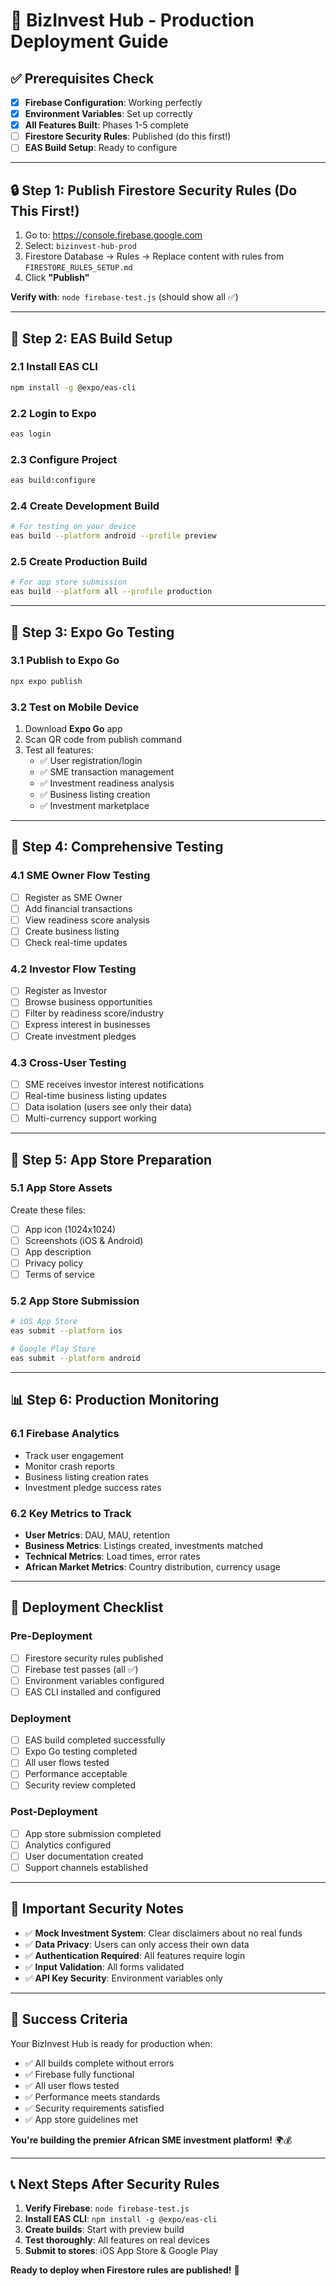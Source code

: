 # 🚀 BizInvest Hub - Production Deployment Guide

## **✅ Prerequisites Check**

- [x] **Firebase Configuration**: Working perfectly
- [x] **Environment Variables**: Set up correctly  
- [x] **All Features Built**: Phases 1-5 complete
- [ ] **Firestore Security Rules**: Published (do this first!)
- [ ] **EAS Build Setup**: Ready to configure

---

## **🔒 Step 1: Publish Firestore Security Rules (Do This First!)**

1. Go to: https://console.firebase.google.com
2. Select: `bizinvest-hub-prod`
3. Firestore Database → Rules → Replace content with rules from `FIRESTORE_RULES_SETUP.md`
4. Click **"Publish"**

**Verify with**: `node firebase-test.js` (should show all ✅)

---

## **📱 Step 2: EAS Build Setup**

### **2.1 Install EAS CLI**
```bash
npm install -g @expo/eas-cli
```

### **2.2 Login to Expo**
```bash
eas login
```

### **2.3 Configure Project**
```bash
eas build:configure
```

### **2.4 Create Development Build**
```bash
# For testing on your device
eas build --platform android --profile preview
```

### **2.5 Create Production Build**
```bash
# For app store submission
eas build --platform all --profile production
```

---

## **📲 Step 3: Expo Go Testing**

### **3.1 Publish to Expo Go**
```bash
npx expo publish
```

### **3.2 Test on Mobile Device**
1. Download **Expo Go** app
2. Scan QR code from publish command
3. Test all features:
   - ✅ User registration/login
   - ✅ SME transaction management
   - ✅ Investment readiness analysis
   - ✅ Business listing creation
   - ✅ Investment marketplace

---

## **🧪 Step 4: Comprehensive Testing**

### **4.1 SME Owner Flow Testing**
- [ ] Register as SME Owner
- [ ] Add financial transactions
- [ ] View readiness score analysis
- [ ] Create business listing
- [ ] Check real-time updates

### **4.2 Investor Flow Testing**
- [ ] Register as Investor
- [ ] Browse business opportunities
- [ ] Filter by readiness score/industry
- [ ] Express interest in businesses
- [ ] Create investment pledges

### **4.3 Cross-User Testing**
- [ ] SME receives investor interest notifications
- [ ] Real-time business listing updates
- [ ] Data isolation (users see only their data)
- [ ] Multi-currency support working

---

## **🏪 Step 5: App Store Preparation**

### **5.1 App Store Assets**
Create these files:
- [ ] App icon (1024x1024)
- [ ] Screenshots (iOS & Android)
- [ ] App description
- [ ] Privacy policy
- [ ] Terms of service

### **5.2 App Store Submission**
```bash
# iOS App Store
eas submit --platform ios

# Google Play Store  
eas submit --platform android
```

---

## **📊 Step 6: Production Monitoring**

### **6.1 Firebase Analytics**
- Track user engagement
- Monitor crash reports
- Business listing creation rates
- Investment pledge success rates

### **6.2 Key Metrics to Track**
- **User Metrics**: DAU, MAU, retention
- **Business Metrics**: Listings created, investments matched
- **Technical Metrics**: Load times, error rates
- **African Market Metrics**: Country distribution, currency usage

---

## **🎯 Deployment Checklist**

### **Pre-Deployment**
- [ ] Firestore security rules published
- [ ] Firebase test passes (all ✅)
- [ ] Environment variables configured
- [ ] EAS CLI installed and configured

### **Deployment**
- [ ] EAS build completed successfully
- [ ] Expo Go testing completed
- [ ] All user flows tested
- [ ] Performance acceptable
- [ ] Security review completed

### **Post-Deployment**
- [ ] App store submission completed
- [ ] Analytics configured
- [ ] User documentation created
- [ ] Support channels established

---

## **🚨 Important Security Notes**

- ✅ **Mock Investment System**: Clear disclaimers about no real funds
- ✅ **Data Privacy**: Users can only access their own data
- ✅ **Authentication Required**: All features require login
- ✅ **Input Validation**: All forms validated
- ✅ **API Key Security**: Environment variables only

---

## **🎉 Success Criteria**

Your BizInvest Hub is ready for production when:

- ✅ All builds complete without errors
- ✅ Firebase fully functional
- ✅ All user flows tested
- ✅ Performance meets standards
- ✅ Security requirements satisfied
- ✅ App store guidelines met

**You're building the premier African SME investment platform!** 🌍💰

---

## **📞 Next Steps After Security Rules**

1. **Verify Firebase**: `node firebase-test.js`
2. **Install EAS CLI**: `npm install -g @expo/eas-cli`
3. **Create builds**: Start with preview build
4. **Test thoroughly**: All features on real devices
5. **Submit to stores**: iOS App Store & Google Play

**Ready to deploy when Firestore rules are published!** 🚀